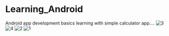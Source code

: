 
# Learning_Android
Android app development basics learning with simple calculator app....
![3](https://user-images.githubusercontent.com/62520414/132575598-4ddbb76e-fcdf-4c37-b971-3398179c917e.png)
![4](https://user-images.githubusercontent.com/62520414/132575608-ab3ca7fd-8970-4d7a-9aaa-26b0e386f9d6.png)
![2](https://user-images.githubusercontent.com/62520414/132575613-ecd58e5b-276d-47ad-a77f-d87ab0d13a96.png)
![1](https://user-images.githubusercontent.com/62520414/132575617-8a566276-8a4d-499c-887c-0cd8a0922d71.png)

